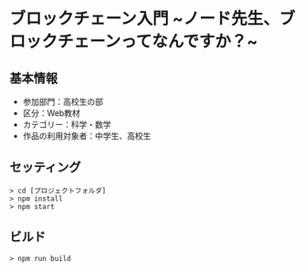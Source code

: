 # ブロックチェーン入門 ~ノード先生、ブロックチェーンってなんですか？~

## 基本情報
* 参加部門：高校生の部
* 区分：Web教材
* カテゴリー：科学・数学
* 作品の利用対象者：中学生、高校生

## セッティング
```
> cd [プロジェクトフォルダ]
> npm install
> npm start
```

## ビルド
```
> npm run build
```